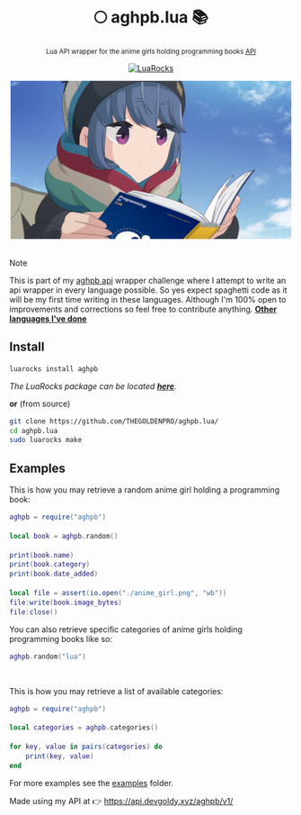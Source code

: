 <div align="center">

  # 🌕 aghpb.lua 📚
  <sub>Lua API wrapper for the anime girls holding programming books [API](https://api.devgoldy.xyz/aghpb/v1/docs)</sub>

  [![LuaRocks](https://img.shields.io/luarocks/v/THEGOLDENPRO/aghpb)](https://luarocks.org/modules/THEGOLDENPRO/aghpb)

</div>

<div align="center">

  <img src="./assets/book_1.png" width="500px">

</div>

<br>

> [!Note]
> 
> This is part of my [aghpb api](https://github.com/THEGOLDENPRO/aghpb_api) wrapper challenge where I attempt to write an api wrapper in every language possible. So yes expect spaghetti code as it will be my first time writing in these languages. Although I'm 100% open to improvements and corrections so feel free to contribute anything.
> **[Other languages I've done](https://github.com/THEGOLDENPRO/aghpb_api#-api-wrappers)**

## Install
```sh
luarocks install aghpb
```
*The LuaRocks package can be located [**here**](https://luarocks.org/modules/THEGOLDENPRO/aghpb).*

**or** (from source)
```sh
git clone https://github.com/THEGOLDENPRO/aghpb.lua/
cd aghpb.lua
sudo luarocks make 
```

## Examples
This is how you may retrieve a random anime girl holding a programming book:
```lua
aghpb = require("aghpb")

local book = aghpb.random()

print(book.name)
print(book.category)
print(book.date_added)

local file = assert(io.open("./anime_girl.png", "wb"))
file:write(book.image_bytes)
file:close()
```
You can also retrieve specific categories of anime girls holding programming books like so:
```lua
aghpb.random("lua")
```

<br>

This is how you may retrieve a list of available categories:
```lua
aghpb = require("aghpb")

local categories = aghpb.categories()

for key, value in pairs(categories) do
    print(key, value)
end
```

For more examples see the [examples](./examples) folder.

Made using my API at 👉 https://api.devgoldy.xyz/aghpb/v1/
